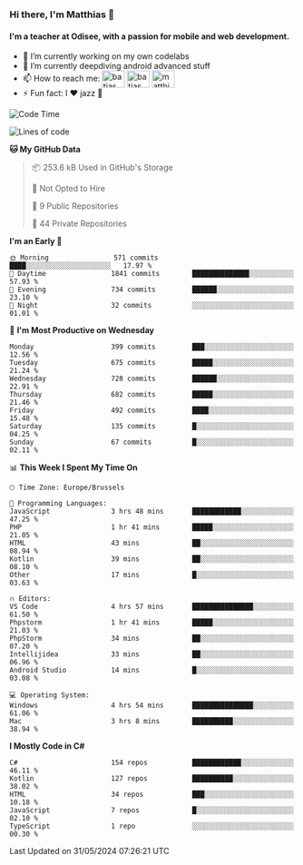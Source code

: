 ### Hi there, I'm Matthias 👋

#### I'm a teacher at Odisee, with a passion for mobile and web development.

- 🔭 I’m currently working on my own codelabs
- 🌱 I’m currently deepdiving android advanced stuff
- 📫 How to reach me: <a href="https://dev.to/batjas" target="_blank"><img align="center" src="https://raw.githubusercontent.com/rahuldkjain/github-profile-readme-generator/master/src/images/icons/Social/devto.svg" alt="batjas" height="30" width="40" /></a>
<a href="https://twitter.com/batjas" target="_blank"><img align="center" src="https://raw.githubusercontent.com/rahuldkjain/github-profile-readme-generator/master/src/images/icons/Social/twitter.svg" alt="batjas" height="30" width="40" /></a>
<a href="https://linkedin.com/in/matthiasdruwé" target="_blank"><img align="center" src="https://raw.githubusercontent.com/rahuldkjain/github-profile-readme-generator/master/src/images/icons/Social/linked-in-alt.svg" alt="matthiasdruwé" height="30" width="40" /></a>
- ⚡ Fun fact: I ❤ jazz 🎷


<!--START_SECTION:waka-->
![Code Time](http://img.shields.io/badge/Code%20Time-1%2C211%20hrs%2056%20mins-blue)

![Lines of code](https://img.shields.io/badge/From%20Hello%20World%20I%27ve%20Written-4.6%20million%20lines%20of%20code-blue)

**🐱 My GitHub Data** 

> 📦 253.6 kB Used in GitHub's Storage 
 > 
> 🚫 Not Opted to Hire
 > 
> 📜 9 Public Repositories 
 > 
> 🔑 44 Private Repositories 
 > 
**I'm an Early 🐤** 

```text
🌞 Morning                571 commits         ████░░░░░░░░░░░░░░░░░░░░░   17.97 % 
🌆 Daytime                1841 commits        ██████████████░░░░░░░░░░░   57.93 % 
🌃 Evening                734 commits         ██████░░░░░░░░░░░░░░░░░░░   23.10 % 
🌙 Night                  32 commits          ░░░░░░░░░░░░░░░░░░░░░░░░░   01.01 % 
```
📅 **I'm Most Productive on Wednesday** 

```text
Monday                   399 commits         ███░░░░░░░░░░░░░░░░░░░░░░   12.56 % 
Tuesday                  675 commits         █████░░░░░░░░░░░░░░░░░░░░   21.24 % 
Wednesday                728 commits         ██████░░░░░░░░░░░░░░░░░░░   22.91 % 
Thursday                 682 commits         █████░░░░░░░░░░░░░░░░░░░░   21.46 % 
Friday                   492 commits         ████░░░░░░░░░░░░░░░░░░░░░   15.48 % 
Saturday                 135 commits         █░░░░░░░░░░░░░░░░░░░░░░░░   04.25 % 
Sunday                   67 commits          █░░░░░░░░░░░░░░░░░░░░░░░░   02.11 % 
```


📊 **This Week I Spent My Time On** 

```text
🕑︎ Time Zone: Europe/Brussels

💬 Programming Languages: 
JavaScript               3 hrs 48 mins       ████████████░░░░░░░░░░░░░   47.25 % 
PHP                      1 hr 41 mins        █████░░░░░░░░░░░░░░░░░░░░   21.05 % 
HTML                     43 mins             ██░░░░░░░░░░░░░░░░░░░░░░░   08.94 % 
Kotlin                   39 mins             ██░░░░░░░░░░░░░░░░░░░░░░░   08.10 % 
Other                    17 mins             █░░░░░░░░░░░░░░░░░░░░░░░░   03.63 % 

🔥 Editors: 
VS Code                  4 hrs 57 mins       ███████████████░░░░░░░░░░   61.50 % 
Phpstorm                 1 hr 41 mins        █████░░░░░░░░░░░░░░░░░░░░   21.03 % 
PhpStorm                 34 mins             ██░░░░░░░░░░░░░░░░░░░░░░░   07.20 % 
Intellijidea             33 mins             ██░░░░░░░░░░░░░░░░░░░░░░░   06.96 % 
Android Studio           14 mins             █░░░░░░░░░░░░░░░░░░░░░░░░   03.08 % 

💻 Operating System: 
Windows                  4 hrs 54 mins       ███████████████░░░░░░░░░░   61.06 % 
Mac                      3 hrs 8 mins        ██████████░░░░░░░░░░░░░░░   38.94 % 
```

**I Mostly Code in C#** 

```text
C#                       154 repos           ████████████░░░░░░░░░░░░░   46.11 % 
Kotlin                   127 repos           ██████████░░░░░░░░░░░░░░░   38.02 % 
HTML                     34 repos            ███░░░░░░░░░░░░░░░░░░░░░░   10.18 % 
JavaScript               7 repos             █░░░░░░░░░░░░░░░░░░░░░░░░   02.10 % 
TypeScript               1 repo              ░░░░░░░░░░░░░░░░░░░░░░░░░   00.30 % 
```




 Last Updated on 31/05/2024 07:26:21 UTC
<!--END_SECTION:waka-->
